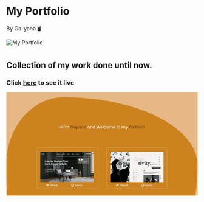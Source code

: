 # My Portfolio
By Ga-yana :desktop_computer:

![My Portfolio](https://img.shields.io/badge/My%20-Portfolio-yellowgreen) 
#

## Collection of my work done until now.

### Click [here]() to see it live

![Homepage](./Images/Screenshot%202022-08-10%20at%203.36.16%20PM.png)

# 

